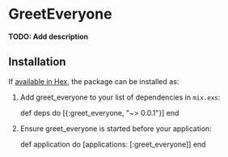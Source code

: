 # GreetEveryone

**TODO: Add description**

## Installation

If [available in Hex](https://hex.pm/docs/publish), the package can be installed as:

  1. Add greet_everyone to your list of dependencies in `mix.exs`:

        def deps do
          [{:greet_everyone, "~> 0.0.1"}]
        end

  2. Ensure greet_everyone is started before your application:

        def application do
          [applications: [:greet_everyone]]
        end


